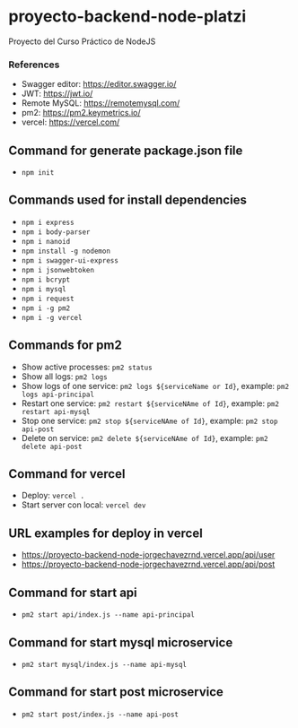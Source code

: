 # proyecto-backend-node-platzi
Proyecto del Curso Práctico de NodeJS

### References
- Swagger editor: https://editor.swagger.io/
- JWT: https://jwt.io/
- Remote MySQL: https://remotemysql.com/
- pm2: https://pm2.keymetrics.io/
- vercel: https://vercel.com/

## Command for generate package.json file
- `npm init`

## Commands used for install dependencies
- `npm i express`
- `npm i body-parser`
- `npm i nanoid`
- `npm install -g nodemon`
- `npm i swagger-ui-express`
- `npm i jsonwebtoken`
- `npm i bcrypt`
- `npm i mysql`
- `npm i request`
- `npm i -g pm2`
- `npm i -g vercel`

## Commands for pm2
- Show active processes: `pm2 status`
- Show all logs: `pm2 logs`
- Show logs of one service: `pm2 logs ${serviceName or Id}`, example: `pm2 logs api-principal`
- Restart one service: `pm2 restart ${serviceNAme of Id}`, example: `pm2 restart api-mysql`
- Stop one service: `pm2 stop ${serviceNAme of Id}`, example: `pm2 stop api-post`
- Delete on service: `pm2 delete ${serviceNAme of Id}`, example: `pm2 delete api-post`

## Command for vercel
- Deploy: `vercel .`
- Start server con local: `vercel dev`

## URL examples for deploy in vercel
- https://proyecto-backend-node-jorgechavezrnd.vercel.app/api/user
- https://proyecto-backend-node-jorgechavezrnd.vercel.app/api/post

## Command for start api
- `pm2 start api/index.js --name api-principal`

## Command for start mysql microservice
- `pm2 start mysql/index.js --name api-mysql`

## Command for start post microservice
- `pm2 start post/index.js --name api-post`
